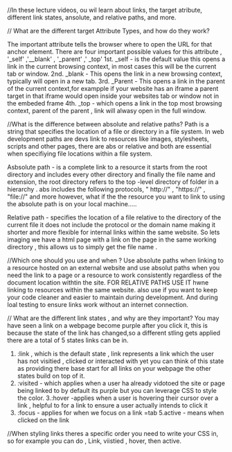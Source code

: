 <!-- @format -->

//In these lecture videos, ou wil learn about links, the target atribute, different link states, ansolute, and relative paths, and more.

// What are the different target Attribute Types, and how do they work?

The important attribute tells the browser where to open the URL for that anchor element. There are four important possible values for this attribute , '\_self' ,'\_\_blank' , '\_parent' ,' \_top'
1st. \_self - is the default value this opens a link in the current browsing context, in most cases this will be the current tab or window.
2nd. \_blank - This opens the link in a new browsing context, typically will open in a new tab.
3rd. \_Parent - This opens a link in the parent of the current context,for exampple if your website has an iframe a parent target in that iframe would open inside your websites tab or window not in the embeded frame
4th. \_top - which opens a link in the top most browsing context, parent of the parent , link will alwasy open in the full window.

//What is the difference between absolute and relative paths? Path is a string that specifies the location of a file or directory in a file system. In web development paths are devs link to resources like images, stylesheets, scripts and other pages, there are abs or relative and both are essential when specifiying file locations within a file system.

Asbsolute path - is a complete link to a resource it starts from the root directory and includes every other directory and finally the file name and extension, the root directory refers to the top -level directory of folder in a hierarchy . abs includes the following protocols, " http://" , "https://" , "file://" and more however, what if the the resource you want to link to using the absolute path is on your local machine.....

Relative path - specifies the location of a file relative to the directory of the current file it does not include the protocol or the domain name making it shorter and more flexible for internal links within the same website. So lets imaging we have a html page with a link on the page in the same working directory , this allows us to simply get the file name .

//Which one should you use and when ? Use absolute paths when linking to a resource hosted on an external website and use absolut paths when you need the link to a page or a resource to work consistently regardless of the document location withtin the site. FOR RELATIVE PATHS USE IT hwne linking to resources within the same website. also use if you want to keep your code cleaner and easier to maintain during development. And during loal testing to ensure links work without an internet connection.

// What are the different link states , and why are they important? You may have seen a link on a webpage become purple after you click it, this is because the state of the link has changed,so a different stling gets applied there are a total of 5 states links can be in.

1. :link , which is the default state , link represents a link which the user has not visitied , clicked or interacted with yet you can think of this state as providing there base start for all links on your webpage the other states build on top of it.
2. :visited - which applies when a user ha already vidotoed the site or page being linked to by default its purple but you can leverage CSS to style the color.
   3.:hover -applies when a user is hovering their cursor over a link , helpful to for a link to ensure a user actually intends to click it
3. :focus - applies for when we focus on a link =tab
   5.active - means when clicked on the link

//When styling links theres a specific order you need to write your CSS in, so for example you can do , Link, viistied , hover, then active.

